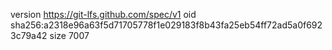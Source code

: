 version https://git-lfs.github.com/spec/v1
oid sha256:a2318e96a63f5d71705778f1e029183f8b43fa25eb54ff72ad5a0f6923c79a42
size 7007
